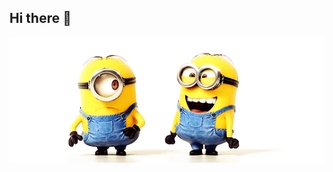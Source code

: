 ## Hi there 👋

<img src="https://github.com/nsazhi/nsazhi/blob/main/K0tD.gif" alt="The Unlimited" width="600">
